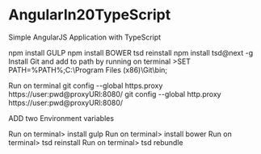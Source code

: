 # AngularIn20TypeScript
Simple AngularJS Application with TypeScript


npm install GULP
npm install BOWER
tsd reinstall npm install tsd@next -g
Install Git and add to path by running on terminal >SET PATH=%PATH%;C:\Program Files (x86)\Git\bin;

Run on terminal
git config --global https.proxy https://user:pwd@proxyURl:8080/
git config --global http.proxy https://user:pwd@proxyURl:8080/


ADD two Environment variables



Run on terminal> install gulp
Run on terminal> install bower
Run on terminal> tsd reinstall
Run on terminal> tsd rebundle
